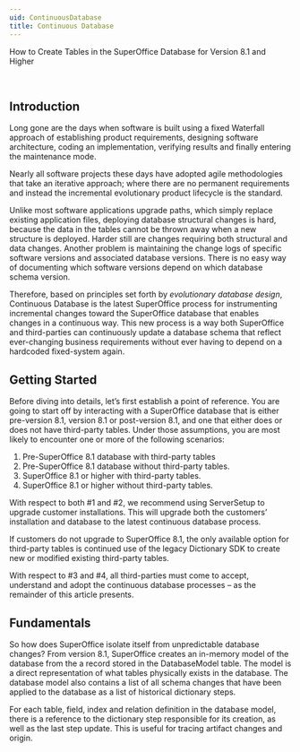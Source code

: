 ```yaml
---
uid: ContinuousDatabase
title: Continuous Database
---
```


How to Create Tables in the SuperOffice Database for Version 8.1 and Higher

 

Introduction
------------

Long gone are the days when software is built using a fixed Waterfall approach of establishing product requirements, designing software architecture, coding an implementation, verifying results and finally entering the maintenance mode.

Nearly all software projects these days have adopted agile methodologies that take an iterative approach; where there are no permanent requirements and instead the incremental evolutionary product lifecycle is the standard.

Unlike most software applications upgrade paths, which simply replace existing application files, deploying database structural changes is hard, because the data in the tables cannot be thrown away when a new structure is deployed. Harder still are changes requiring both structural and data changes. Another problem is maintaining the change logs of specific software versions and associated database versions. There is no easy way of documenting which software versions depend on which database schema version.

Therefore, based on principles set forth by *evolutionary database design*, Continuous Database is the latest SuperOffice process for instrumenting incremental changes toward the SuperOffice database that enables changes in a continuous way. This new process is a way both SuperOffice and third-parties can continuously update a database schema that reflect ever-changing business requirements without ever having to depend on a hardcoded fixed-system again.

Getting Started
---------------

Before diving into details, let’s first establish a point of reference. You are going to start off by interacting with a SuperOffice database that is either pre-version 8.1, version 8.1 or post-version 8.1, and one that either does or does not have third-party tables. Under those assumptions, you are most likely to encounter one or more of the following scenarios:

1.  Pre-SuperOffice 8.1 database with third-party tables
2.  Pre-SuperOffice 8.1 database without third-party tables.
3.  SuperOffice 8.1 or higher with third-party tables.
4.  SuperOffice 8.1 or higher without third-party tables.

With respect to both \#1 and \#2, we recommend using ServerSetup to upgrade customer installations. This will upgrade both the customers’ installation and database to the latest continuous database process.

If customers do not upgrade to SuperOffice 8.1, the only available option for third-party tables is continued use of the legacy Dictionary SDK to create new or modified existing third-party tables.

With respect to \#3 and \#4, all third-parties must come to accept, understand and adopt the continuous database processes – as the remainder of this article presents.

Fundamentals
------------

So how does SuperOffice isolate itself from unpredictable database changes? From version 8.1, SuperOffice creates an in-memory model of the database from the a record stored in the DatabaseModel table. The model is a direct representation of what tables physically exists in the database. The database model also contains a list of all schema changes that have been applied to the database as a list of historical dictionary steps.

For each table, field, index and relation definition in the database model, there is a reference to the dictionary step responsible for its creation, as well as the last step update. This is useful for tracing artifact changes and origin.

